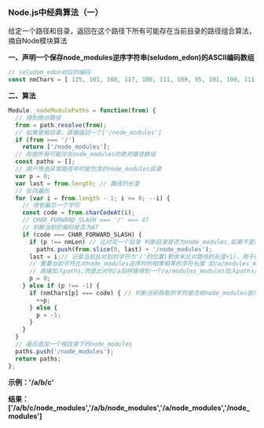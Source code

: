 ### Node.js中经典算法（一）



​	给定一个路径和目录，返回在这个路径下所有可能存在当前目录的路径组合算法，摘自Node模块算法



**一、声明一个保存node_modules逆序字符串(seludom_edon)的ASCII编码数组**

```javascript
// seludom_edon对应的编码
const nmChars = [ 115, 101, 108, 117, 100, 111, 109, 95, 101, 100, 111, 110 ];
```
**二、算法**

```javascript
Module._nodeModulePaths = function(from) {
  // 得到绝对路径
  from = path.resolve(from);
  // 如果是根目录，直接返回一个['/node_modules']
  if (from === '/')
    return ['/node_modules'];
  // 存放所有可能存在node_modules的绝对路径数组   
  const paths = [];
  // 用户筛选异常路径中可能包含的node_modules目录
  var p = 0;
  var last = from.length; // 路径的长度
  // 反向遍历
  for (var i = from.length - 1; i >= 0; --i) {
    // 得到最后一个字符  
    const code = from.charCodeAt(i);
    // CHAR_FORWARD_SLASH === '/' === 47
    // 判断当前的编码是否为47
    if (code === CHAR_FORWARD_SLASH) {
      if (p !== nmLen) // 比对完一个目录 判断目录是否为node_modules,如果不是则拼接一个/node_modules路径放入paths数组
        paths.push(from.slice(0, last) + '/node_modules');
      last = i;// 记录当前比对到的字符为'/'的位置(剩余未比对路径的长度+1)，用于拼接上一级目录+'/node_modules'
      // 重置当前字符比对node_modules逆序时的相等相等的字符长度 如/a/modules_modules会跳过/a/modules_modules
      // 直接加入paths,而是比对到/a后拼接得到一个/a/modules_modules加入paths目录
      p = 0;
    } else if (p !== -1) {
      if (nmChars[p] === code) { // 判断当前获取的字符是否和node_modules逆序相同，用于匹配node_modules
        ++p;
      } else {
        p = -1;
      }
    }
  }
  // 最后追加一个根目录下的node_modules
  paths.push('/node_modules');
  return paths;
};
```



**示例：'/a/b/c'**

**结果：['/a/b/c/node_modules','/a/b/node_modules','/a/node_modules','/node_modules']**

